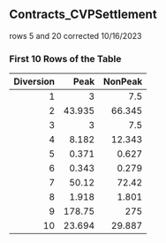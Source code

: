 ## Contracts_CVPSettlement
rows 5 and 20 corrected 10/16/2023

### First 10 Rows of the Table
|   Diversion |    Peak |   NonPeak |
|------------:|--------:|----------:|
|           1 |   3     |     7.5   |
|           2 |  43.935 |    66.345 |
|           3 |   3     |     7.5   |
|           4 |   8.182 |    12.343 |
|           5 |   0.371 |     0.627 |
|           6 |   0.343 |     0.279 |
|           7 |  50.12  |    72.42  |
|           8 |   1.918 |     1.801 |
|           9 | 178.75  |   275     |
|          10 |  23.694 |    29.887 |